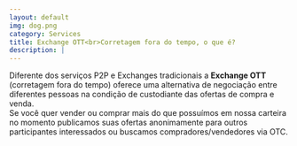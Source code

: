 ```yaml
---
layout: default
img: dog.png
category: Services
title: Exchange OTT<br>Corretagem fora do tempo, o que é?
description: |
---
```

  Diferente dos serviços P2P e Exchanges tradicionais a **Exchange OTT** (corretagem fora do tempo) oferece uma alternativa de negociação entre diferentes pessoas na condição de custodiante das ofertas de compra e venda.<br> Se você quer vender ou comprar mais do que possuímos em nossa carteira no momento publicamos suas ofertas anonimamente para outros participantes interessados ou buscamos compradores/vendedores via OTC. 
